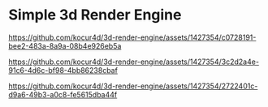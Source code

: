 # Simple 3d Render Engine

https://github.com/kocur4d/3d-render-engine/assets/1427354/c0728191-bee2-483a-8a9a-08b4e926eb5a

https://github.com/kocur4d/3d-render-engine/assets/1427354/3c2d2a4e-91c6-4d6c-bf98-4bb86238cbaf

https://github.com/kocur4d/3d-render-engine/assets/1427354/2722401c-d9a6-49b3-a0c8-fe5615dba44f



